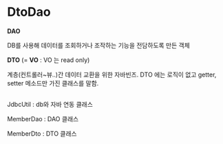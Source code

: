 # DtoDao
**DAO** 

DB를 사용해 데이터를 조회하거나 조작하는 기능을 전담하도록 만든 객체

**DTO** (= **VO** : VO 는 read only) 

계층(컨트롤러~뷰..)간 데이터 교환을 위한 자바빈즈. DTO 에는 로직이 없고 getter, setter 메소드만 가진 클래스를 말함.

##

JdbcUtil : db와 자바 연동 클래스

MemberDao : DAO 클래스

MemberDto : DTO 클래스
